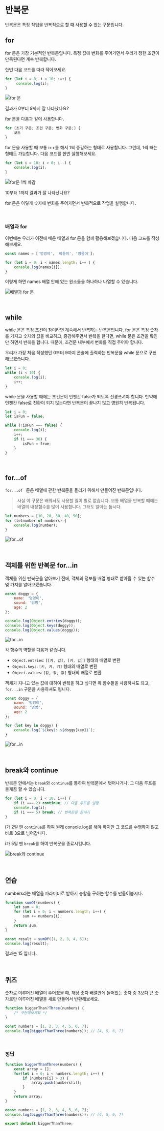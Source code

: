 # 반복문

반복문은 특정 작업을 반복적으로 할 때 사용할 수 있는 구문입니다. 

## for

for 문은 가장 기본적인 반복문입니다. 특정 값에 변화를 주어가면서 우리가 정한 조건이 만족된다면 계속 반복합니다. 

한번 다음 코드를 따라 적어보세요.

```javascript
for (let i = 0; i < 10; i=+) {
     console.log(i);
}
```

![for 문](https://i.imgur.com/oLVt44l.png)

결과가 0부터 9까지 잘 나타났나요?

for 문을 다음과 같이 사용합니다. 

```javascript
for (초기 구문; 조건 구문; 변화 구문;) {
    코드
}
```

for 문을 사용할 때 보통 i++를 해서 1씩 증감하는 형태로 사용합니다. 그런데, 1씩 빼는 형태도 가능합니다. 
다음 코드를 한번 실행해보세요.

```javascript
for (let i = 10; i > 0; i--) {
    console.log(i);
}
```

![for문 1씩 차감](https://i.imgur.com/59mYcGp.png)

10부터 1까지 결과가 잘 나타났나요?

for 문은 이렇게 숫자에 변화를 주어가면서 반복적으로 작업을 실행합니다. 

<br>

### 배열과 for

이번에는 우리가 이전에 배운 배열과 for 문을 함께 활용해보겠습니다. 다음 코드를 작성해보세요. 

```javascript
const names = ['멍멍이', '야옹이', '멍뭉이'];

for (let i = 0; i < names.length; i++ ) {
    console.log(names[i]);
}
```

이렇게 하면 names 배열 안에 있는 원소들을 하나하나 나열할 수 있습니다. 

![배열과 for 문](https://i.imgur.com/XcBZTli.png)

<br>

## while

while 문은 특정 조건이 참이라면 계속해서 반복하는 반복문입니다. for 문은 특정 숫자를 가지고 숫자의 값을 비교하고, 증감해주면서 반복을 한다면, while 문은 조건을 확인만 하면서 반복을 합니다. 때문에, 조건문 내부에서 변화를 직접 주어야 합니다. 

우리가 가장 처음 작성했던 0부터 9까지 콘솔에 출력하는 반복문을 while 문으로 구현해보겠습니다. 

```javascript
let i = 0;
while (i < 10) {
    console.log(i);
    i++;
}
```

while 문을 사용할 때에는 조건문이 언젠간 false가 되도록 신경쓰셔야 합니다. 만약에 언젠간 false로 전환이 되지 않는다면 반복문이 끝나지 않고 영원히 반복됩니다. 

```javascript
let i = 0;
let isFun = false;

while (!isFun === false) {
    console.log(i);
    i++;
    if (i === 30) {
        isFun = frue;
    }
}
```

<br>

## for...of

`for...of ` 문은 배열에 관한 반복문을 돌리기 위해서 만들어진 반복문입니다. 

> 사실 이 구문은 배워놔도 사용할 일이 별로 없습니다. 보통 배열을 반복할 때에는 배열의 내장함수를 많이 사용합니다. 그래도 알아는 둡시다. 

```javascript
let numbers = [10, 20, 30, 40, 50];
for (letnumber of numbers) {
    console.log(number);
}
```

![for...of](https://i.imgur.com/IVuAtm1.png)

<br>

## 객체를 위한 반복문 for...in

객체를 위한 반복문을 알아보기 전에, 객체의 정보를 배열 형태로 받아올 수 있는 함수 몇 가지를 알아보겠습니다. 

```javascript
const doggy = {
    name: '멍멍이',
    sound: '멍멍',
    age: 2
};

console.log(Object.entries(doggy));
console.log(Object.keys(doggy));
console.log(Object.values(doggy));
```

![for...in](https://i.imgur.com/CUhSfvA.png)

각 함수의 역할을 다음과 같습니다. 

+ `Object.entries`: `[[키, 값], [키, 값]]` 형태의 배열로 변환
+ `Object.keys`: `[키, 키, 키]` 형태의 배열로 변환
+ `Object.values`: `[값, 값, 값]` 형태의 배열로 변환

객체가 지니고 있는 값에 대하여 반복을 하고 싶다면 위 함수들을 사용하셔도 되고, `for...in` 구문을 사용하셔도 됩니다. 

```javascript
const doggy = {
    name: '멍멍이',
    sound: '멍멍',
    age: 2
};

for (let key in doggy) {
    console.log(`${key}: ${doggy[key]}`);
}
```

![for...in](https://i.imgur.com/rJPZwu3.png)

<br>

## break와 continue

반복문 안에서는 `break`와 `continue`를 통하여 반복문에서 벗어나거나, 그 다음 루프를 돌게끔 할 수 있습니다. 

```javascript
for (let i = 0; i < 10; i++) {
    if (i === 2) continue; // 다음 루프를 실행
    console.log(i);
    if (i === 5) break; // 반복문을 끝내기
}
```

i가 2일 땐 `continue`를 하여 원래 console.log를 해야 하지만 그 코드를 수행하지 않고 바로 3으로 넘어갑니다. 

i가 5일 땐 `break`를 하여 반복문을 종료시킵니다. 

![break와 continue](https://i.imgur.com/UmWM0tA.png)

<br>

## 연습

numbers라는 배열을 파라미터로 받아서 총합을 구하는 함수를 만들어봅시다. 

```javascript
function sumOf(numbers) {
    let sum = 0;
    for (let i = 0; i < numbers.length; i++) {
        sum += numbers[i];
    }
    return sum;
}

const result = sumOf([1, 2, 3, 4, 5]);
console.log(result);
```

 결과는 15 입니다. 

<br>

## 퀴즈

숫자로 이루어진 배열이 주어졌을 때, 해당 숫자 배열안에 들어있는 숫자 중 3보다 큰 숫자로만 이루어진 배열을 새로 만들어서 반환해보세요. 

```javascript
function biggerThan?Three(numbers) {
    /* 구현해보세요 */
}

const numbers = [1, 2, 3, 4, 5, 6, 7];
console.log(biggerThanThree(numbers)); // [4, 5, 6, 7]
```

<br>

### 정답

```javascript
function biggerThanThree(numbers) {
    const array = [];
    for(let i = 0; i < numbers.length; i++) {
        if (numbers[i] > 3) {
            array.push(numbers[i]);
        }
    }
    return array;
}

const numbers = [1, 2, 3, 4, 5, 6, 7];
console.log(biggerThanThree(numbers)); // [4, 5, 6, 7]

export default biggerThanThree;
```
